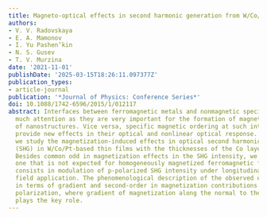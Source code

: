 ```yaml
---
title: Magneto-optical effects in second harmonic generation from W/Co/Pt nanofilms
authors:
- V. V. Radovskaya
- E. A. Mamonov
- I. Yu Pashen’kin
- N. S. Gusev
- T. V. Murzina
date: '2021-11-01'
publishDate: '2025-03-15T18:26:11.097377Z'
publication_types:
- article-journal
publication: '*Journal of Physics: Conference Series*'
doi: 10.1088/1742-6596/2015/1/012117
abstract: Interfaces between ferromagnetic metals and nonmagnetic specimen attract
  much attention as they are very important for the formation of magnetic properties
  of nanostructures. Vice versa, specific magnetic ordering at such interfaces may
  provide new effects in their optical and nonlinear optical response. In this work
  we study the magnetization-induced effects in optical second harmonic generation
  (SHG) in W/Co/Pt-based thin films with the thicknesses of the Co layer of 2-10 nm.
  Besides common odd in magnetization effects in the SHG intensity, we observe additional
  one that is not expected for homogeneously magnetized ferromagnetic films, which
  consists in modulation of p-polarized SHG intensity under longitudinal magnetic
  field application. The phenomenological description of the observed effect is performed
  in terms of gradient and second-order in magnetization contributions to the SHG
  polarization, where gradient of magnetization along the normal to the structure
  plays the key role.
---
```

